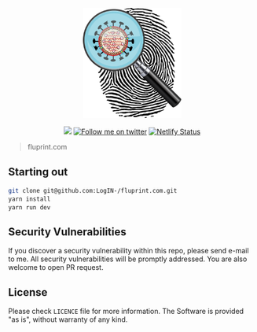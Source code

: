 <p align="center">
    <a href="https://fluprint.com" target="_blank">
        <img width="200" src="https://github.com/LogIN-/fluprint.com/raw/master/static/logo.png"></a>
</p>
<p align="center">
    <a href="#reposize">
        <img src="https://img.shields.io/github/repo-size/LogIN-/fluprint.com.svg" /></a>
    <a href="https://twitter.com/intent/follow?screen_name=TomicAdriana" alt="Follow me on twitter">
        <img src="https://img.shields.io/twitter/follow/atomic.svg?label=Follow&style=social&logo=twitter" alt="Follow me on twitter"></a>
    <a href="https://app.netlify.com/sites/fluprint/deploys" alt="Netlify Status">
        <img src="https://api.netlify.com/api/v1/badges/93301b7e-1afd-4b86-aea0-363a7071b33e/deploy-status" alt="Netlify Status"></a>
</p>

> fluprint.com

## Starting out
```bash
git clone git@github.com:LogIN-/fluprint.com.git
yarn install
yarn run dev
```

## Security Vulnerabilities
If you discover a security vulnerability within this repo, please send e-mail to me. All security vulnerabilities will be promptly addressed. You are also welcome to open PR request.

## License
Please check `LICENCE` file for more information.
The Software is provided "as is", without warranty of any kind.